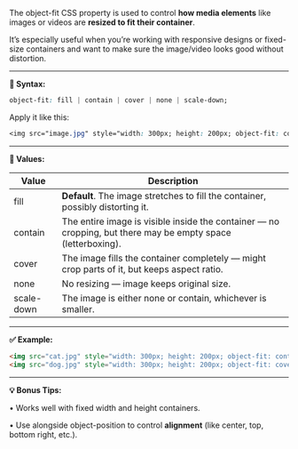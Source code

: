 The object-fit CSS property is used to control **how media elements** like images or videos are **resized to fit their container**.

  

It’s especially useful when you’re working with responsive designs or fixed-size containers and want to make sure the image/video looks good without distortion.

---

**📌 Syntax:**

```css
object-fit: fill | contain | cover | none | scale-down;
```

Apply it like this:

```css
<img src="image.jpg" style="width: 300px; height: 200px; object-fit: cover;">
```

  

---

**🔑 Values:**

|**Value**|**Description**|
|---|---|
|fill|**Default**. The image stretches to fill the container, possibly distorting it.|
|contain|The entire image is visible inside the container — no cropping, but there may be empty space (letterboxing).|
|cover|The image fills the container completely — might crop parts of it, but keeps aspect ratio.|
|none|No resizing — image keeps original size.|
|scale-down|The image is either none or contain, whichever is smaller.|

  

---

**✅ Example:**

```html
<img src="cat.jpg" style="width: 300px; height: 200px; object-fit: contain;">
<img src="dog.jpg" style="width: 300px; height: 200px; object-fit: cover;">
```

  

---

**💡 Bonus Tips:**

• Works well with fixed width and height containers.

• Use alongside object-position to control **alignment** (like center, top, bottom right, etc.).

